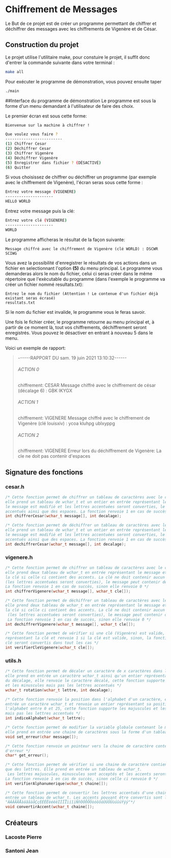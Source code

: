 # Chiffrement de Messages
Le But de ce projet est de créer un programme permettant de chiffrer et déchiffrer des messages avec les chiffrements de Vigenère et de César.

## Construction du projet
Le projet utilise l'utilitaire make, pour constuire le projet, il suffit donc d'entrer la commande suivante dans votre terminal :

```bash
make all
```
Pour exécuter le programme de démonstration, vous pouvez ensuite taper

```bash
./main
```

##Interface du programme de démonstration
Le programme est sous la forme d'un menu demandant à l'utilisateur de faire des choix.

Le premier écran est sous cette forme:

```bash
Bienvenue sur la machine à chiffrer !

Que voulez vous faire ?
-------------------------
(1) Chiffrer Cesar
(2) Déchiffrer Cesar
(3) Chiffrer Vigenère
(4) Déchiffrer Vigenère
(5) Enregistrer dans fichier ? (DÉSACTIVÉ)
(6) Quitter

```

Si vous choisissez de chiffrer ou déchiffrer un programme (par exemple avec le chiffrement de Vigenère), l'écran seras sous cette forme :

```bash
Entrez votre message (VIGENERE)
---------------------
HELLO WORLD
```
Entrez votre message puis la clé:

```bash
Entrez votre clé (VIGENERE)
---------------------
WORLD
```
Le programme afficheras le résultat de la façon suivante:

```
Message chiffré avec le chiffrement de Vigenère (clé WORLD) : DSCWR SCIWG
```

Vous avez la possibilité d'enregistrer le résultats de vos actions dans un fichier en selectionnant l'option **(5)** du menu principal. Le programme vous demanderas alors le nom du fichier, celui ci seras créer dans le même répertoire que l'exècutable du programme (dans l'exemple le programme va créer un fichier nommé resultats.txt):

```
Entrez le nom du fichier (Attention ! Le contenue d'un fichier déjà existant seras écrasé)
resultats.txt
```

Si le nom du fichier est invalide, le programme vous le feras savoir.

Une fois le fichier créer, le programme retourne au menu principal et, à partir de ce moment là, tout vos chiffrements, déchiffrement seront enregistrés. Vous pouvez le désactiver en entrant à nouveau 5 dans le menu.

Voici un exemple de rapport:
> 
> ------RAPPORT DU sam. 19 juin 2021 13:10:32------
> 
> ###### ACTION 0 ######
> chiffrement: CESAR
> Message chiffré avec le chiffrement de césar (décalage 6) : GBK IKYGX
> 
> ###### ACTION 1 ######
> chiffrement: VIGENERE
> Message chiffré avec le chiffrement de Vigenère (clé louisxiv) : ycoa kluhpg ublxyppg
> 
> ###### ACTION 2 ######
> chiffrement: VIGENERE
> Erreur lors du déchiffrement de Vigenère: La cle ne doit pas contenir d'espaces 
> 

## Signature des fonctions
### cesar.h
```C
/* Cette fonction permet de chiffrer un tableau de caractères avec le chiffrement de César,
elle prend un tableau de wchar_t et un entier en entrée représentant le message et le décalage (clé), 
le message est modifié et les lettres accentuées seront converties, le message peut contenir des caractères 
accentués ainsi que des espaces. La fonction renvoie 1 en cas de succès, sinon elle renvoie 0 */
int chiffrerCesar(wchar_t message[], int decalage);

/* Cette fonction permet de déchiffrer un tableau de caractères avec le chiffrement de César,
elle prend un tableau de wchar_t et un entier en entrée représentant le message et le décalage (clé), 
le message est modifié et les lettres accentuées seront converties, le message peut contenir des caractères 
accentués ainsi que des espaces. La fonction renvoie 1 en cas de succès, sinon elle renvoie 0 */
int dechiffrerCesar(wchar_t message[], int decalage);
```
### vigenere.h
```C
/* Cette fonction permet de chiffrer un tableau de caractères avec le chiffrement de Vigenère,
elle prend deux tableau de wchar_t en entrée représentant le message et la clé, le message est modifié ainsi que
la clé si celle ci contient des accents. La clé ne doit contenir aucun autres caractères que des lettres 
(les lettres accentuées seront converties), le message peut contenir des caractères accentués ainsi que des espaces.
La fonction renvoie 1 en cas de succès, sinon elle renvoie 0 */
int chiffrerVigenere(wchar_t message[], wchar_t cle[]);

/* Cette fonction permet de déchiffrer un tableau de caractères avec le chiffrement de Vigenère,
elle prend deux tableau de wchar_t en entrée représentant le message et la clé, le message est modifié ainsi que
la clé si celle ci contient des accents. La clé ne doit contenir aucun autres caractères que des lettres
 (les lettres accentuées seront converties), le message peut contenir des caractères accentués ainsi que des espaces.
 La fonction renvoie 1 en cas de succès, sinon elle renvoie 0 */
int dechiffrerVigenere(wchar_t message[], wchar_t cle[]);

/* Cette fonction permet de vérifier si une clé (Vigenère) est valide, elle prend en entrée un tableau de wchar_t
représentant la clé et renvoie 1 si la clé est valide, sinon, la fonction renvoie 0. Les caractères accentués de la
clé seront convertis dans tout les cas */
int verifierCleVigenere(wchar_t cle[]);
```

### utils.h

```C
/* Cette fonction permet de décaler un caractère de x caractères dans l'alphabet, 
elle prend en entrée un caractère wchar_t ainsi qu'un entier représentant la taille
du décalage, elle renvoie le caractère décalé, cette fonction supporte les majuscules
et les minuscules mais pas les lettres accentués */
wchar_t rotation(wchar_t lettre, int decalage);

/* Cette fonction renvoie la position dans l'alphabet d'un caractère, elle prend en
entrée un caractère wchar_t et renvoie un entier représentant sa position dans 
l'alphabet entre 0 et 25, cette fonction supporte les majuscules et les minuscules
mais pas les lettres accentués */
int indiceAlphabet(wchar_t lettre);

/* Cette fonction permet de modifier la variable globale contenant le message d'erreur,
elle prend en entrée une chaine de caractères sous la forme d'un tableau de char */
void set_erreur(char message[]);

/* Cette fonction renvoie un pointeur vers la chaine de caractère contenant le message
d'erreur */
char* get_erreur();

/* Cette fonction permet de vérifier si une chaine de caractère contient des caractères autres
que des lettres. Elle prend en entrée un tableau de wchar_t.
 Les lettres majuscules, minuscules sont acceptés et les accents seront convertis 
La fonction renvoie 1 en cas de succès, sinon celle ci renvoie 0 */
int verifierAlphanumerique(wchar_t chaine[]);

/* Cette fonction permet de convertir les lettres accentués d'une chaine de caractère, elle prend en
entrée un tableau de wchar_t. Les accents pouvant être convertis sont les suivants :
"ÀÁÂÃÄÅàáâãäåÇçÈÉÊËèéêëÌÍÎÏìíîïÑñÒÓÔÕÖòóôõöÙÚÛÜùúûüÝýÿ"*/
void convertirAccent(wchar_t chaine[]);
```

## Créateurs

### Lacoste Pierre

### Santoni Jean
